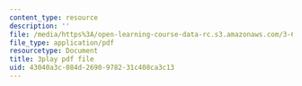 ```yaml
---
content_type: resource
description: ''
file: /media/https%3A/open-learning-course-data-rc.s3.amazonaws.com/3-60-symmetry-structure-and-tensor-properties-of-materials-fall-2005/43040a3c084d2690978231c408ca3c13_dGd519SL114.pdf
file_type: application/pdf
resourcetype: Document
title: 3play pdf file
uid: 43040a3c-084d-2690-9782-31c408ca3c13
---
```

